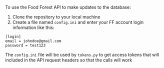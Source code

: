 To use the Food Forest API to make updates to the database: 
1. Clone the repository to your local machine
2. Create a file named `config.ini` and enter your FF account login information like this:
```
[login]
email = johndoe@gmail.com
password = test123
```
The `config.ini` file will be used by `tokens.py` to get access tokens that will included in the API request headers so that the calls will work

